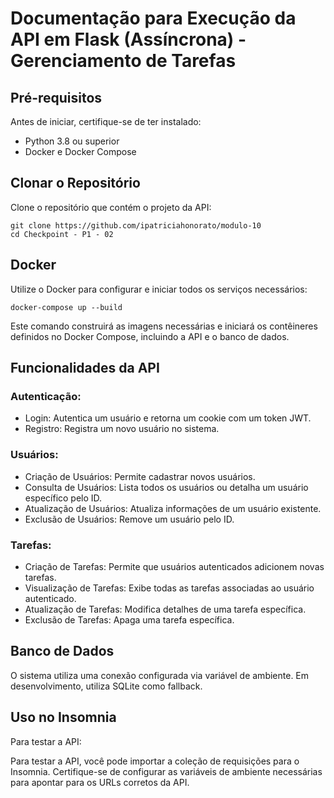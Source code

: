 # Documentação para Execução da API em Flask (Assíncrona) - Gerenciamento de Tarefas

## Pré-requisitos
Antes de iniciar, certifique-se de ter instalado:

- Python 3.8 ou superior
- Docker e Docker Compose

## Clonar o Repositório
Clone o repositório que contém o projeto da API:

```
git clone https://github.com/ipatriciahonorato/modulo-10
cd Checkpoint - P1 - 02
```

## Docker
Utilize o Docker para configurar e iniciar todos os serviços necessários:

```
docker-compose up --build
```

Este comando construirá as imagens necessárias e iniciará os contêineres definidos no Docker Compose, incluindo a API e o banco de dados.


## Funcionalidades da API

### Autenticação:
- Login: Autentica um usuário e retorna um cookie com um token JWT.
- Registro: Registra um novo usuário no sistema.

### Usuários:
- Criação de Usuários: Permite cadastrar novos usuários.
- Consulta de Usuários: Lista todos os usuários ou detalha um usuário específico pelo ID.
- Atualização de Usuários: Atualiza informações de um usuário existente.
- Exclusão de Usuários: Remove um usuário pelo ID.

### Tarefas:
- Criação de Tarefas: Permite que usuários autenticados adicionem novas tarefas.
- Visualização de Tarefas: Exibe todas as tarefas associadas ao usuário autenticado.
- Atualização de Tarefas: Modifica detalhes de uma tarefa específica.
- Exclusão de Tarefas: Apaga uma tarefa específica.

## Banco de Dados
O sistema utiliza uma conexão configurada via variável de ambiente. Em desenvolvimento, utiliza SQLite como fallback. 

## Uso no Insomnia

Para testar a API:

Para testar a API, você pode importar a coleção de requisições para o Insomnia. Certifique-se de configurar as variáveis de ambiente necessárias para apontar para os URLs corretos da API.

